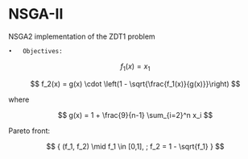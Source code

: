 # NSGA-II
NSGA2 implementation of the ZDT1 problem

	•	Objectives:

$$
f_1(x) = x_1
$$

$$
f_2(x) = g(x) \cdot \left(1 - \sqrt{\frac{f_1(x)}{g(x)}}\right)
$$

where

$$
g(x) = 1 + \frac{9}{n-1} \sum_{i=2}^n x_i
$$

Pareto front:

$$
{ (f_1, f_2) \mid f_1 \in [0,1], ; f_2 = 1 - \sqrt{f_1} }
$$
